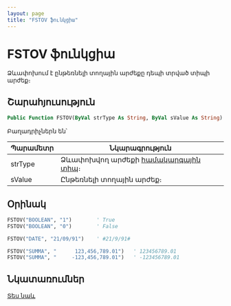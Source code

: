 ```yaml
---
layout: page
title: "FSTOV ֆունկցիա"
---
```


# FSTOV ֆունկցիա

Ձևափոխում է ընթեռնելի տողային արժեքը դեպի տրված տիպի արժեք։

## Շարահյուսություն

``` vb
Public Function FSTOV(ByVal strType As String, ByVal sValue As String) As Variant
```

Բաղադրիչներն են՝

| Պարամետր | Նկարագրություն |
|--|--|
| strType | Ձևափոխվող արժեքի [համակարգային տիպ](../../../types.md)։ |
| sValue | Ընթեռնելի տողային արժեք։ |


## Օրինակ

``` vb
FSTOV("BOOLEAN", "1")        ' True
FSTOV("BOOLEAN", "0")        ' False

FSTOV("DATE", "21/09/91")    ' #21/9/91#

FSTOV("SUMMA", "      123,456,789.01")   ' 123456789.01
FSTOV("SUMMA", "     -123,456,789.01")   ' -123456789.01
```

## Նկատառումներ

[Տես նաև](VTOFS.md)

